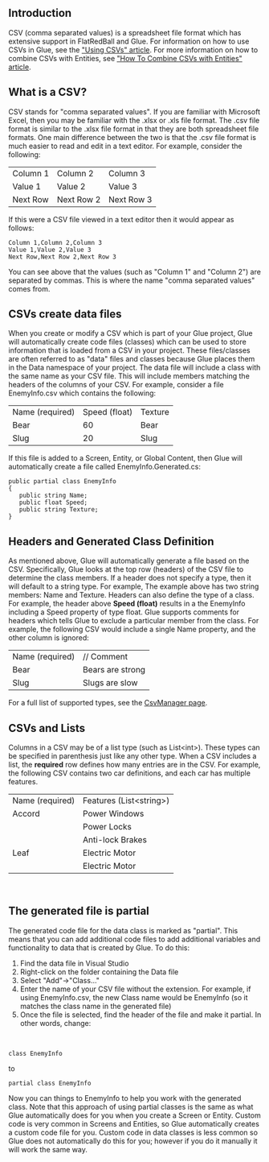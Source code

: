 ## Introduction

CSV (comma separated values) is a spreadsheet file format which has extensive support in FlatRedBall and Glue. For information on how to use CSVs in Glue, see the ["Using CSVs" article](/documentation/tutorials/glue-tutorials/glue-tutorials-using-csvs.md "Glue:Tutorials:Using CSVs"). For more information on how to combine CSVs with Entities, see ["How To Combine CSVs with Entities" article](/uncategorized/glue-how-to-combine-csvs-with-entities.md "Glue:How To:Combine CSVs with Entities").

## What is a CSV?

CSV stands for "comma separated values". If you are familiar with Microsoft Excel, then you may be familiar with the .xlsx or .xls file format. The .csv file format is similar to the .xlsx file format in that they are both spreadsheet file formats. One main difference between the two is that the .csv file format is much easier to read and edit in a text editor. For example, consider the following:

|          |            |            |
|----------|------------|------------|
| Column 1 | Column 2   | Column 3   |
| Value 1  | Value 2    | Value 3    |
| Next Row | Next Row 2 | Next Row 3 |

If this were a CSV file viewed in a text editor then it would appear as follows:

    Column 1,Column 2,Column 3
    Value 1,Value 2,Value 3
    Next Row,Next Row 2,Next Row 3

You can see above that the values (such as "Column 1" and "Column 2") are separated by commas. This is where the name "comma separated values" comes from.

## CSVs create data files

When you create or modify a CSV which is part of your Glue project, Glue will automatically create code files (classes) which can be used to store information that is loaded from a CSV in your project. These files/classes are often referred to as "data" files and classes because Glue places them in the Data namespace of your project. The data file will include a class with the same name as your CSV file. This will include members matching the headers of the columns of your CSV. For example, consider a file EnemyInfo.csv which contains the following:

|                 |               |         |
|-----------------|---------------|---------|
| Name (required) | Speed (float) | Texture |
| Bear            | 60            | Bear    |
| Slug            | 20            | Slug    |

If this file is added to a Screen, Entity, or Global Content, then Glue will automatically create a file called EnemyInfo.Generated.cs:

    public partial class EnemyInfo
    {
       public string Name;
       public float Speed;
       public string Texture;
    }

## Headers and Generated Class Definition

As mentioned above, Glue will automatically generate a file based on the CSV. Specifically, Glue looks at the top row (headers) of the CSV file to determine the class members. If a header does not specify a type, then it will default to a string type. For example, The example above has two string members: Name and Texture. Headers can also define the type of a class. For example, the header above **Speed (float)** results in a the EnemyInfo including a Speed property of type float. Glue supports comments for headers which tells Glue to exclude a particular member from the class. For example, the following CSV would include a single Name property, and the other column is ignored:

|                 |                  |
|-----------------|------------------|
| Name (required) | // Comment       |
| Bear            | Bears are strong |
| Slug            | Slugs are slow   |

For a full list of supported types, see the [CsvManager page](/documentation/api/flatredball/flatredball-io/flatredball-io-csv/flatredball-io-csv-csvfilemanager.md).

## CSVs and Lists

Columns in a CSV may be of a list type (such as List\<int\>). These types can be specified in parenthesis just like any other type. When a CSV includes a list, the **required** row defines how many entries are in the CSV. For example, the following CSV contains two car definitions, and each car has multiple features.

|                 |                           |
|-----------------|---------------------------|
| Name (required) | Features (List\<string\>) |
| Accord          | Power Windows             |
|                 | Power Locks               |
|                 | Anti-lock Brakes          |
| Leaf            | Electric Motor            |
|                 | Electric Motor            |

 

## The generated file is partial

The generated code file for the data class is marked as "partial". This means that you can add additional code files to add additional variables and functionality to data that is created by Glue. To do this:

1.  Find the data file in Visual Studio
2.  Right-click on the folder containing the Data file
3.  Select "Add"-\>"Class..."
4.  Enter the name of your CSV file without the extension. For example, if using EnemyInfo.csv, the new Class name would be EnemyInfo (so it matches the class name in the generated file)
5.  Once the file is selected, find the header of the file and make it partial. In other words, change:

&nbsp;

    class EnemyInfo

to

    partial class EnemyInfo

Now you can things to EnemyInfo to help you work with the generated class. Note that this approach of using partial classes is the same as what Glue automatically does for you when you create a Screen or Entity. Custom code is very common in Screens and Entities, so Glue automatically creates a custom code file for you. Custom code in data classes is less common so Glue does not automatically do this for you; however if you do it manually it will work the same way.
